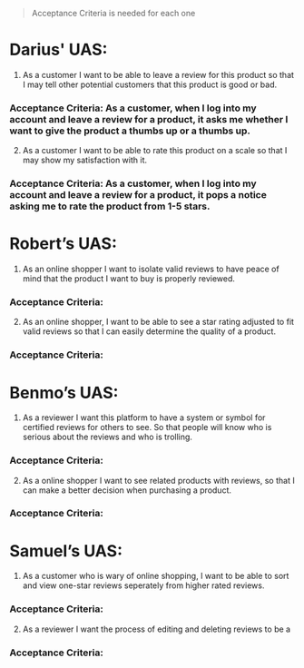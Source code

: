 >Acceptance Criteria is needed for each one

# Darius' UAS:
1. As a customer I want to be able to leave a review for this product so that I may tell other potential customers that this product is good or bad.
### Acceptance Criteria: As a customer, when I log into my account and leave a review for a product, it asks me whether I want to give the product a thumbs up or a thumbs up.
2. As a customer I want to be able to rate this product on a scale so that I may show my satisfaction with it. 
### Acceptance Criteria: As a customer, when I log into my account and leave a review for a product, it pops a notice asking me to rate the product from 1-5 stars.
# Robert’s UAS:
1.	As an online shopper I want to isolate valid reviews to have peace of mind that the product I want to buy is properly reviewed.
### Acceptance Criteria:
2.	As an online shopper, I want to be able to see a star rating adjusted to fit valid reviews so that I can easily determine the quality of a product.
### Acceptance Criteria:
# Benmo’s UAS:
1.	As a reviewer I want this platform to have a system or symbol for certified reviews for others to see. So that people will know who is serious about the reviews and who is trolling.
### Acceptance Criteria:
2.	As a online shopper I want to see related products with reviews, so that I can make a better decision when purchasing a product.
### Acceptance Criteria:
# Samuel’s UAS:
1.	As a customer who is wary of online shopping, I want to be able to sort and view one-star reviews seperately from higher rated reviews.
### Acceptance Criteria:
2.	As a reviewer I want the process of editing and deleting reviews to be a
### Acceptance Criteria:
